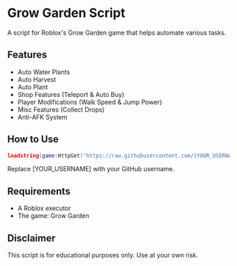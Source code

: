 # Grow Garden Script

A script for Roblox's Grow Garden game that helps automate various tasks.

## Features

- Auto Water Plants
- Auto Harvest
- Auto Plant
- Shop Features (Teleport & Auto Buy)
- Player Modifications (Walk Speed & Jump Power)
- Misc Features (Collect Drops)
- Anti-AFK System

## How to Use

```lua
loadstring(game:HttpGet("https://raw.githubusercontent.com/[YOUR_USERNAME]/grow-garden-script/main/GrowGardenScript.lua"))()
```

Replace [YOUR_USERNAME] with your GitHub username.

## Requirements

- A Roblox executor
- The game: Grow Garden

## Disclaimer

This script is for educational purposes only. Use at your own risk.
